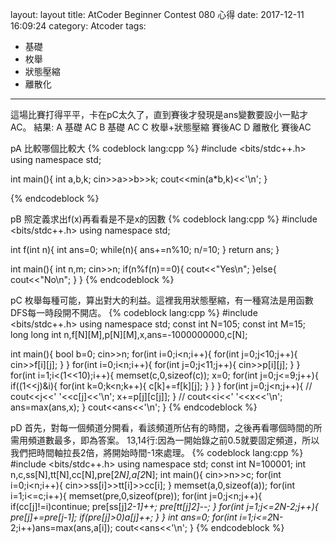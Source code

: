 layout: layout
title: AtCoder Beginner Contest 080 心得
date: 2017-12-11 16:09:24
category: Atcoder
tags: 
- 基礎
- 枚舉
- 狀態壓縮
- 離散化
---
這場比賽打得平平，卡在pC太久了，直到賽後才發現是ans變數要設小一點才AC。
結果:
A 基礎 AC
B 基礎 AC
C 枚舉+狀態壓縮 賽後AC
D 離散化 賽後AC

pA
比較哪個比較大
{% codeblock lang:cpp %}
#include <bits/stdc++.h>
using namespace std;
 
int main(){
    int a,b,k;
    cin>>a>>b>>k;
    cout<<min(a*b,k)<<'\n';
}

{% endcodeblock %}

pB
照定義求出f(x)再看看是不是x的因數
{% codeblock lang:cpp %}
#include <bits/stdc++.h>
using namespace std;
 
int f(int n){
    int ans=0;
    while(n){
        ans+=n%10;
        n/=10;
    }
    return ans;
}
 
int main(){
    int n,m;
    cin>>n;
    if(n%f(n)==0){
        cout<<"Yes\n";
    }else{
        cout<<"No\n";
    }
}
{% endcodeblock %}

pC
枚舉每種可能，算出對大的利益。這裡我用狀態壓縮，有一種寫法是用函數DFS每一時段開不開店。
{% codeblock lang:cpp %}
#include <bits/stdc++.h>
using namespace std;
const int N=105;
const int M=15;
long long int n,f[N][M],p[N][M],x,ans=-1000000000,c[N];
 
int main(){
    bool b=0;
    cin>>n;
    for(int i=0;i<n;i++){
        for(int j=0;j<10;j++){
            cin>>f[i][j];
        }
    }
    for(int i=0;i<n;i++){
        for(int j=0;j<11;j++){
            cin>>p[i][j];
        }
    }
    for(int i=1;i<(1<<10);i++){
        memset(c,0,sizeof(c));
        x=0;
        for(int j=0;j<=9;j++){
            if((1<<j)&i){
                for(int k=0;k<n;k++){
                    c[k]+=f[k][j];
                }
            }
        }
        for(int j=0;j<n;j++){
//            cout<<j<<' '<<c[j]<<'\n';
            x+=p[j][c[j]];
        }
//        cout<<i<<' '<<x<<'\n';
        ans=max(ans,x);
    }
    cout<<ans<<'\n';
}
{% endcodeblock %}

pD
首先，對每一個頻道分開看，看該頻道所佔有的時間，之後再看哪個時間的所需用頻道數最多，即為答案。
13,14行:因為一開始錄之前0.5就要固定頻道，所以我們把時間軸拉長2倍，將開始時間-1來處理。
{% codeblock lang:cpp %}
#include <bits/stdc++.h>
using namespace std;
const int N=100001;
int n,c,ss[N],tt[N],cc[N],pre[2*N],a[2*N];
int main(){
    cin>>n>>c;
    for(int i=0;i<n;i++){
        cin>>ss[i]>>tt[i]>>cc[i];
    }
    memset(a,0,sizeof(a));
    for(int i=1;i<=c;i++){
        memset(pre,0,sizeof(pre));
        for(int j=0;j<n;j++){
            if(cc[j]!=i)continue;
            pre[ss[j]*2-1]++;
            pre[tt[j]*2]--;
        }
        for(int j=1;j<=2*N-2;j++){
            pre[j]+=pre[j-1];
            if(pre[j]>0)a[j]++;
        }
    }
    int ans=0;
    for(int i=1;i<=2*N-2;i++)ans=max(ans,a[i]);
    cout<<ans<<'\n';
}
{% endcodeblock %}